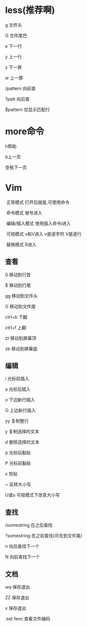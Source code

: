 # less(推荐啊)

g  文件头

G 文件尾巴

e 下一行

y 上一行

z 下一屏

w 上一屏

/pattern	向前查

?patt	向后查

$pattern  仅显示匹配行

# more命令

h帮助

b上一页

空格下一页

# Vim

​	正常模式	打开后就是,可使用命令

​	命令模式 冒号进入

​	编辑/插入模式	使用插入命令i进入

​	可视模式	v和V进入	v是逐字符 V是逐行

​	替换模式 R进入



## 查看

0	移动到行首

$	移动到行尾

gg	移动到文件头

G	移动到文件尾

ctrl+b	下翻

ctrl+f	上翻

zt	移动到屏幕顶

zb	移动到屏幕底

## 编辑

i	光标前插入

a	光标后插入

o	下边新行插入

O	上边新行插入

yy	复制整行

y	复制选择的文本

d	删除选择的文本

p	光标后黏贴

P	光标前黏贴

x	剪贴

~	反转大小写

U或u	可视模式下改变大小写

## 查找

/somestring	在之后查找

?somestring	在之前查找(可先到文件尾)

n	向后查找下一个

N	向前查找下一个

## 文档

wq		保存退出

ZZ		保存退出

x		保存退出

:set fenc 查看文件编码



